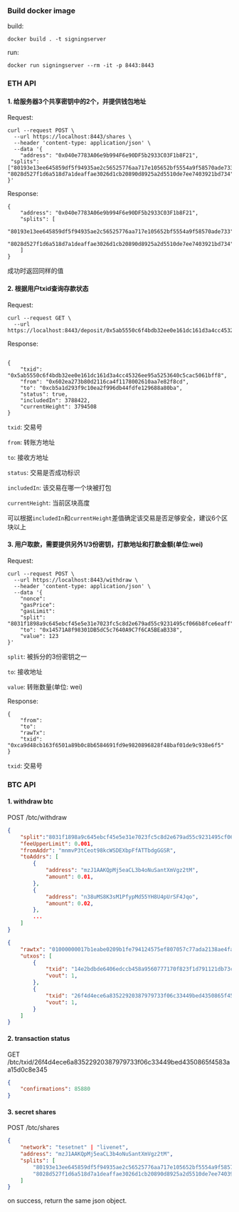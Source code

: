 ### Build docker image

build:

`docker build . -t signingserver`

run:

 `docker run signingserver --rm -it -p 8443:8443`

### ETH API

#### 1. 给服务器3个共享密钥中的2个，并提供钱包地址

Request:
```
curl --request POST \
  --url https://localhost:8443/shares \
  --header 'content-type: application/json' \
  --data '{
	"address": "0x040e7783A06e9b994F6e90DF5b2933C03F1b8F21",
 "splits":["80193e13ee645859df5f94935ae2c56525776aa717e105652bf5554a9f58570ade733", "8028d527f1d6a518d7a1deaffae3026d1cb20890d8925a2d5510de7ee7403921bd734"]
}'
```

Response:
```
{
    "address": "0x040e7783A06e9b994F6e90DF5b2933C03F1b8F21",
    "splits": [
        "80193e13ee645859df5f94935ae2c56525776aa717e105652bf5554a9f58570ade733",
        "8028d527f1d6a518d7a1deaffae3026d1cb20890d8925a2d5510de7ee7403921bd734"
    ]
}
```

成功时返回同样的值

#### 2. 根据用户txid查询存款状态

Request:

```
curl --request GET \
  --url https://localhost:8443/deposit/0x5ab5550c6f4bdb32ee0e161dc161d3a4cc45326ee95a5253640c5cac5061bff8
```

Response:

```

{
    "txid": "0x5ab5550c6f4bdb32ee0e161dc161d3a4cc45326ee95a5253640c5cac5061bff8",
    "from": "0x602ea273b80d2116ca4f1178002610aa7e82f8cd",
    "to": "0xcb5a1d293f9c10ea2f996db44fdfe129688a80ba",
    "status": true,
    "includedIn": 3788422,
    "currentHeight": 3794508
}
```


`txid`: 交易号

`from`: 转账方地址

`to`: 接收方地址

`status`: 交易是否成功标识

`includedIn`: 该交易在哪一个块被打包

`currentHeight`: 当前区块高度

可以根据`includedIn`和`currentHeight`差值确定该交易是否足够安全，建议6个区块以上

#### 3. 用户取款，需要提供另外1/3份密钥，打款地址和打款金额(单位:wei)


Request:

```
curl --request POST \
  --url https://localhost:8443/withdraw \
  --header 'content-type: application/json' \
  --data '{
    "nonce":
    "gasPrice":
    "gasLimit":
    "split": "8031f1898a9c645ebcf45e5e31e7023fc5c8d2e679ad55c9231495cf066b8fce6eaff",
    "to": "0x14571A8f98301DB5dC5c7640A9C7f6CA5BEaB338",
    "value": 123
}'
```

`split`: 被拆分的3份密钥之一

`to`: 接收地址

`value`: 转账数量(单位: wei)

Response:

```
{
    "from":
    "to":
    "rawTx":
    "txid": "0xca9d48cb163f6501a89b0c8b6584691fd9e9820896828f48baf01de9c938e6f5"
}
```

`txid`: 交易号

### BTC API

#### 1. withdraw btc

POST /btc/withdraw

```json
{
    "split":"8031f1898a9c645ebcf45e5e31e7023fc5c8d2e679ad55c9231495cf066b8fce6eaff",
    "feeUpperLimit": 0.001,
    "fromAddr": "mnmvP3tCeot98kcWSDEXbpFfATTbdgGGSR",
    "toAddrs": [
        {
            "address": "mzJ1AAKQpMj5eaCL3b4oNuSantXmVgz2tM",
            "amount": 0.01,
        },
        {
            "address": "n38uMS8K3sM1PfypMd55YH8U4pUrSF4Jqo",
            "amount": 0.02,
        },
        ...
    ]
}

```

```json
{
    "rawtx": "01000000017b1eabe0209b1fe794124575ef807057c77ada2138ae4fa8d6c4de0398a14f3f00000000494830450221008949f0cb400094ad2b5eb399d59d01c14d73d8fe6e96df1a7150deb388ab8935022079656090d7f6bac4c9a94e0aad311a4268e082a725f8aeae0573fb12ff866a5f01ffffffff01f0ca052a010000001976a914cbc20a7664f2f69e5355aa427045bc15e7c6c77288ac00000000",
    "utxos": [
        {
            "txid": "14e2bdbde6406edccb458a9560777170f823f1d791121db73cc5971596385f0e",
            "vout": 1,
        },
        {
            "txid": "26f4d4ece6a83522920387979733f06c33449bed4350865f4583aa15d0c8e345",
            "vout": 1,
        }
    ]
}
```

#### 2. transaction status

GET /btc/txid/26f4d4ece6a83522920387979733f06c33449bed4350865f4583aa15d0c8e345

```json
{
    "confirmations": 85880
}
```

#### 3. secret shares

POST /btc/shares

```json
{
    "network": "tesetnet" | "livenet",
    "address": "mzJ1AAKQpMj5eaCL3b4oNuSantXmVgz2tM",
    "splits": [
        "80193e13ee645859df5f94935ae2c56525776aa717e105652bf5554a9f58570ade733",
        "8028d527f1d6a518d7a1deaffae3026d1cb20890d8925a2d5510de7ee7403921bd734"
    ]
}
```

on success, return the same json object.